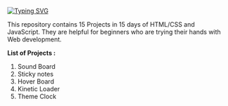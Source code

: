 [![Typing SVG](https://readme-typing-svg.herokuapp.com?color=2316F7&lines=15-Projects-in-15-Days)](https://git.io/typing-svg)

This repository contains 15 Projects in 15 days of HTML/CSS and JavaScript.
 They are helpful for beginners who are trying their hands with Web development.

<b>List of Projects :

1) </B>Sound Board
2) Sticky notes
3) Hover Board
4) Kinetic Loader
5) Theme Clock
